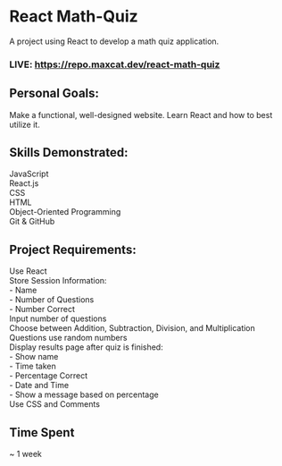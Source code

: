 # React Math-Quiz
A project using React to develop a math quiz application.

### LIVE: https://repo.maxcat.dev/react-math-quiz

## Personal Goals:
Make a functional, well-designed website.
Learn React and how to best utilize it.

## Skills Demonstrated:
JavaScript  
React.js  
CSS  
HTML  
Object-Oriented Programming  
Git & GitHub  

## Project Requirements:
Use React  
Store Session Information:  
 	 - Name  
 	 - Number of Questions  
 	 - Number Correct  
Input number of questions  
Choose between Addition, Subtraction, Division, and Multiplication  
Questions use random numbers  
Display results page after quiz is finished:  
 	 - Show name  
 	 - Time taken  
 	 - Percentage Correct  
 	 - Date and Time  
 	 - Show a message based on percentage  
Use CSS and Comments  

## Time Spent
~ 1 week




